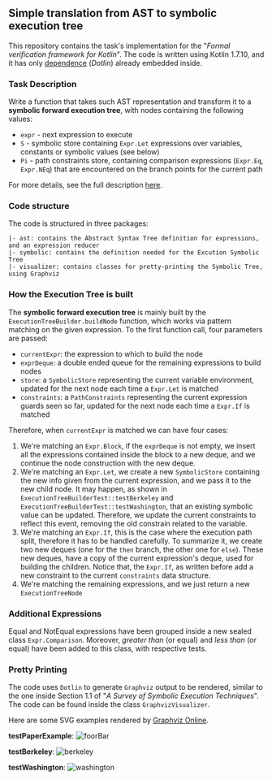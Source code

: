 ## Simple translation from AST to symbolic execution tree

This repository contains the task's implementation for the "*Formal verification framework for Kotlin*". The code
is written using Kotlin 1.7.10, and it has only [dependence](https://github.com/RCHowell/Dotlin) (*Dotlin*) already embedded inside.

### Task Description

Write a function that takes such AST representation and transform it to a **symbolic forward execution tree**, with nodes containing the following values:

- `expr` - next expression to execute
- `S` - symbolic store containing `Expr.Let` expressions over variables, constants or symbolic values (see below)
- `Pi` - path constraints store, containing comparison expressions (`Expr.Eq`, `Expr.NEq`) that are encountered on the branch points for the current path

For more details, see the full description [here](TASK.md).

### Code structure

The code is structured in three packages:

```
|- ast: contains the Abstract Syntax Tree definition for expressions, and an expression reducer
|- symbolic: contains the definition needed for the Excution Symbolic Tree
|- visualizer: contains classes for pretty-printing the Symbolic Tree, using Graphviz
```

### How the Execution Tree is built

The **symbolic forward execution tree** is mainly built by the `ExecutionTreeBuilder.buildNode` function, which works via
pattern matching on the given expression. To the first function call, four parameters are passed:
- `currentExpr`: the expression to which to build the node
- `exprDeque`: a double ended queue for the remaining expressions to build nodes
- `store`: a `SymbolicStore` representing the current variable environment, updated for the next node each time a `Expr.Let` is matched
- `constraints`: a `PathConstraints` representing the current expression guards seen so far, updated for the next node each time a `Expr.If` is matched

Therefore, when `currentExpr` is matched we can have four cases:
1. We're matching an `Expr.Block`, if the `exprDeque` is not empty, we insert all the expressions contained inside the block to a new deque, and we continue the node construction with the new deque.
2. We're matching an `Expr.Let`,  we create a new `SymbolicStore` containing the new info given from the current expression, and we pass it to the new child node. It may happen, as shown in `ExecutionTreeBuilderTest::testBerkeley` and `ExecutionTreeBuilderTest::testWashington`, that an existing symbolic value can be updated. Therefore, we update the current constraints to reflect this event, removing the old constrain related to the variable.
3. We're matching an `Expr.If`, this is the case where the execution path split, therefore it has to be handled carefully. To summarize it, we create two new deques (one for the `then` branch, the other one for `else`). These new deques, have a copy of the current expression's deque, used for building the children. Notice that, the `Expr.If`, as written before add a new constraint to the current `constraints` data structure.
4. We're matching the remaining expressions, and we just return a new `ExecutionTreeNode`

### Additional Expressions

Equal and NotEqual expressions have been grouped inside a new sealed class `Expr.Comparison`. Moreover, *greater than* (or equal) and *less than* (or equal) have been added to this class, with respective tests.

### Pretty Printing

The code uses `Dotlin` to generate `Graphviz` output to be rendered, similar to the one inside Section 1.1 of "*A Survey of Symbolic Execution Techniques*". The code can be found inside the class `GraphvizVisualizer`.

Here are some SVG examples rendered by [Graphviz Online](https://dreampuf.github.io/GraphvizOnline).

**testPaperExample**:
![foorBar](https://user-images.githubusercontent.com/14114916/203646800-1c51b7e5-ffd4-4bb1-af0d-3a4ce5b6577d.svg)

**testBerkeley**:
![berkeley](https://user-images.githubusercontent.com/14114916/203647074-cb0fb699-587f-49e1-8304-016ea22986f8.svg)

**testWashington**:
![washington](https://user-images.githubusercontent.com/14114916/203646983-cde8b5b0-a0f4-43a8-b0af-efd8844f1a13.svg)



